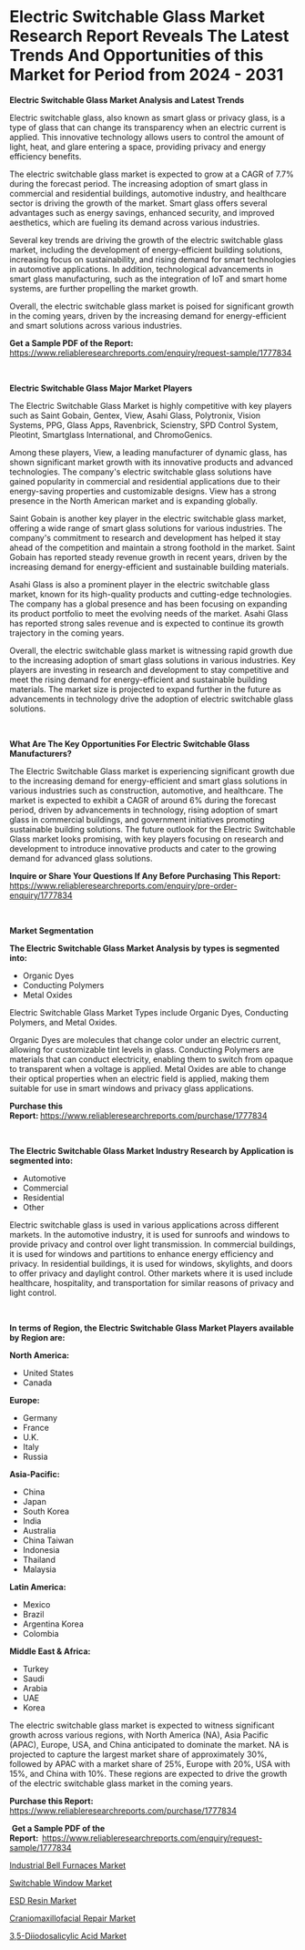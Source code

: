 <p><h1>Electric Switchable Glass Market Research Report Reveals The Latest Trends And Opportunities of this Market for Period from 2024 - 2031</h1></p><p><strong>Electric Switchable Glass Market Analysis and Latest Trends</strong></p>
<p><p>Electric switchable glass, also known as smart glass or privacy glass, is a type of glass that can change its transparency when an electric current is applied. This innovative technology allows users to control the amount of light, heat, and glare entering a space, providing privacy and energy efficiency benefits.</p><p>The electric switchable glass market is expected to grow at a CAGR of 7.7% during the forecast period. The increasing adoption of smart glass in commercial and residential buildings, automotive industry, and healthcare sector is driving the growth of the market. Smart glass offers several advantages such as energy savings, enhanced security, and improved aesthetics, which are fueling its demand across various industries.</p><p>Several key trends are driving the growth of the electric switchable glass market, including the development of energy-efficient building solutions, increasing focus on sustainability, and rising demand for smart technologies in automotive applications. In addition, technological advancements in smart glass manufacturing, such as the integration of IoT and smart home systems, are further propelling the market growth.</p><p>Overall, the electric switchable glass market is poised for significant growth in the coming years, driven by the increasing demand for energy-efficient and smart solutions across various industries.</p></p>
<p><strong>Get a Sample PDF of the Report:&nbsp;</strong> <a href="https://www.reliableresearchreports.com/enquiry/request-sample/1777834">https://www.reliableresearchreports.com/enquiry/request-sample/1777834</a></p>
<p>&nbsp;</p>
<p><strong>Electric Switchable Glass Major Market Players</strong></p>
<p><p>The Electric Switchable Glass Market is highly competitive with key players such as Saint Gobain, Gentex, View, Asahi Glass, Polytronix, Vision Systems, PPG, Glass Apps, Ravenbrick, Scienstry, SPD Control System, Pleotint, Smartglass International, and ChromoGenics. </p><p>Among these players, View, a leading manufacturer of dynamic glass, has shown significant market growth with its innovative products and advanced technologies. The company's electric switchable glass solutions have gained popularity in commercial and residential applications due to their energy-saving properties and customizable designs. View has a strong presence in the North American market and is expanding globally.</p><p>Saint Gobain is another key player in the electric switchable glass market, offering a wide range of smart glass solutions for various industries. The company's commitment to research and development has helped it stay ahead of the competition and maintain a strong foothold in the market. Saint Gobain has reported steady revenue growth in recent years, driven by the increasing demand for energy-efficient and sustainable building materials.</p><p>Asahi Glass is also a prominent player in the electric switchable glass market, known for its high-quality products and cutting-edge technologies. The company has a global presence and has been focusing on expanding its product portfolio to meet the evolving needs of the market. Asahi Glass has reported strong sales revenue and is expected to continue its growth trajectory in the coming years.</p><p>Overall, the electric switchable glass market is witnessing rapid growth due to the increasing adoption of smart glass solutions in various industries. Key players are investing in research and development to stay competitive and meet the rising demand for energy-efficient and sustainable building materials. The market size is projected to expand further in the future as advancements in technology drive the adoption of electric switchable glass solutions.</p></p>
<p>&nbsp;</p>
<p><strong>What Are The Key Opportunities For Electric Switchable Glass Manufacturers?</strong></p>
<p><p>The Electric Switchable Glass market is experiencing significant growth due to the increasing demand for energy-efficient and smart glass solutions in various industries such as construction, automotive, and healthcare. The market is expected to exhibit a CAGR of around 6% during the forecast period, driven by advancements in technology, rising adoption of smart glass in commercial buildings, and government initiatives promoting sustainable building solutions. The future outlook for the Electric Switchable Glass market looks promising, with key players focusing on research and development to introduce innovative products and cater to the growing demand for advanced glass solutions.</p></p>
<p><strong>Inquire or Share Your Questions If Any Before Purchasing This Report:</strong> <a href="https://www.reliableresearchreports.com/enquiry/pre-order-enquiry/1777834">https://www.reliableresearchreports.com/enquiry/pre-order-enquiry/1777834</a></p>
<p>&nbsp;</p>
<p><strong>Market Segmentation</strong></p>
<p><strong>The Electric Switchable Glass Market Analysis by types is segmented into:</strong></p>
<p><ul><li>Organic Dyes</li><li>Conducting Polymers</li><li>Metal Oxides</li></ul></p>
<p><p>Electric Switchable Glass Market Types include Organic Dyes, Conducting Polymers, and Metal Oxides. </p><p>Organic Dyes are molecules that change color under an electric current, allowing for customizable tint levels in glass. Conducting Polymers are materials that can conduct electricity, enabling them to switch from opaque to transparent when a voltage is applied. Metal Oxides are able to change their optical properties when an electric field is applied, making them suitable for use in smart windows and privacy glass applications.</p></p>
<p><strong>Purchase this Report:&nbsp;</strong><a href="https://www.reliableresearchreports.com/purchase/1777834">https://www.reliableresearchreports.com/purchase/1777834</a></p>
<p>&nbsp;</p>
<p><strong>The Electric Switchable Glass Market Industry Research by Application is segmented into:</strong></p>
<p><ul><li>Automotive</li><li>Commercial</li><li>Residential</li><li>Other</li></ul></p>
<p><p>Electric switchable glass is used in various applications across different markets. In the automotive industry, it is used for sunroofs and windows to provide privacy and control over light transmission. In commercial buildings, it is used for windows and partitions to enhance energy efficiency and privacy. In residential buildings, it is used for windows, skylights, and doors to offer privacy and daylight control. Other markets where it is used include healthcare, hospitality, and transportation for similar reasons of privacy and light control.</p></p>
<p>&nbsp;</p>
<p><strong>In terms of Region, the Electric Switchable Glass Market Players available by Region are:</strong></p>
<p>
    <p> <strong> North America: </strong>
        <ul>
            <li>United States</li>
            <li>Canada</li>
        </ul>
        </p> 
    <p> <strong> Europe: </strong>
        <ul>
            <li>Germany</li>
            <li>France</li>
            <li>U.K.</li>
            <li>Italy</li>
            <li>Russia</li>
        </ul>
        </p> 
    <p> <strong> Asia-Pacific: </strong>
        <ul>
            <li>China</li>
            <li>Japan</li>
            <li>South Korea</li>
            <li>India</li>
            <li>Australia</li>
            <li>China Taiwan</li>
            <li>Indonesia</li>
            <li>Thailand</li>
            <li>Malaysia</li>
        </ul>
        </p> 
    <p> <strong> Latin America: </strong>
        <ul>
            <li>Mexico</li>
            <li>Brazil</li>
            <li>Argentina Korea</li>
            <li>Colombia</li>
        </ul>
        </p> 
    <p> <strong> Middle East & Africa: </strong>
        <ul>
            <li>Turkey</li>
            <li>Saudi</li>
            <li>Arabia</li>
            <li>UAE</li>
            <li>Korea</li>
        </ul>
    </p>
    </p>
<p><p>The electric switchable glass market is expected to witness significant growth across various regions, with North America (NA), Asia Pacific (APAC), Europe, USA, and China anticipated to dominate the market. NA is projected to capture the largest market share of approximately 30%, followed by APAC with a market share of 25%, Europe with 20%, USA with 15%, and China with 10%. These regions are expected to drive the growth of the electric switchable glass market in the coming years.</p></p>
<p><strong>Purchase this Report: </strong><a href="https://www.reliableresearchreports.com/purchase/1777834">https://www.reliableresearchreports.com/purchase/1777834</a></p>
<p>&nbsp;<strong>Get a Sample PDF of the Report:&nbsp;&nbsp;</strong><a href="https://www.reliableresearchreports.com/enquiry/request-sample/1777834">https://www.reliableresearchreports.com/enquiry/request-sample/1777834</a></p>
<p><strong></strong></p>
<p><p><a href="https://issuu.com/reportprime-2/docs/industrial-bell-furnaces-market-size-2030.pptx">Industrial Bell Furnaces Market</a></p><p><a href="https://github.com/mbisetmhermsr/Market-Research-Report-List-1/blob/main/switchable-window-market.md">Switchable Window Market</a></p><p><a href="https://github.com/zjyglelu/Market-Research-Report-List-1/blob/main/esd-resin-market.md">ESD Resin Market</a></p><p><a href="https://gratis-rainforest-2ca.notion.site/Craniomaxillofacial-Repair-Market-Centers-on-Aspects-such-as-Market-Growth-Market-Share-Market-Opp-9a725ff2e56d43bda799d37898b17ffb">Craniomaxillofacial Repair Market</a></p><p><a href="https://view.publitas.com/reportprime-1/35-diiodosalicylic-acid-market-size-growing-and-forecasted-for-period-from-2023-2030-and-provides-complete-market-analysis-of-this-market/">3,5-Diiodosalicylic Acid Market</a></p></p>